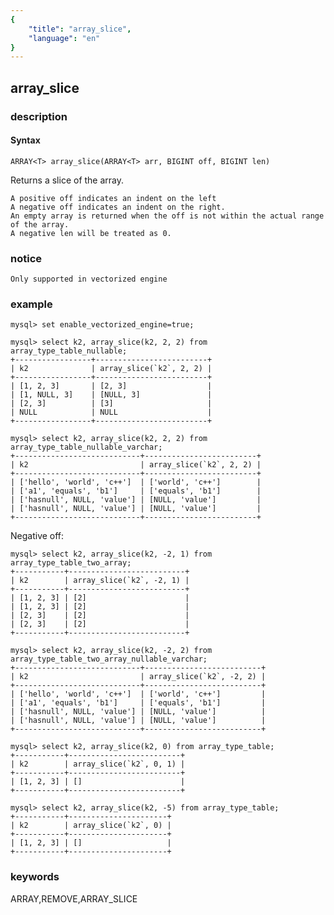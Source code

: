 ```yaml
---
{
    "title": "array_slice",
    "language": "en"
}
---
```


<!-- 
Licensed to the Apache Software Foundation (ASF) under one
or more contributor license agreements.  See the NOTICE file
distributed with this work for additional information
regarding copyright ownership.  The ASF licenses this file
to you under the Apache License, Version 2.0 (the
"License"); you may not use this file except in compliance
with the License.  You may obtain a copy of the License at
  http://www.apache.org/licenses/LICENSE-2.0
Unless required by applicable law or agreed to in writing,
software distributed under the License is distributed on an
"AS IS" BASIS, WITHOUT WARRANTIES OR CONDITIONS OF ANY
KIND, either express or implied.  See the License for the
specific language governing permissions and limitations
under the License.
-->

## array_slice

### description

#### Syntax

```
ARRAY<T> array_slice(ARRAY<T> arr, BIGINT off, BIGINT len)
```

Returns a slice of the array.

```
A positive off indicates an indent on the left
A negative off indicates an indent on the right.
An empty array is returned when the off is not within the actual range of the array.
A negative len will be treated as 0.
```

### notice

`Only supported in vectorized engine`

### example


```
mysql> set enable_vectorized_engine=true;

mysql> select k2, array_slice(k2, 2, 2) from array_type_table_nullable;
+-----------------+-------------------------+
| k2              | array_slice(`k2`, 2, 2) |
+-----------------+-------------------------+
| [1, 2, 3]       | [2, 3]                  |
| [1, NULL, 3]    | [NULL, 3]               |
| [2, 3]          | [3]                     |
| NULL            | NULL                    |
+-----------------+-------------------------+

mysql> select k2, array_slice(k2, 2, 2) from array_type_table_nullable_varchar;
+----------------------------+-------------------------+
| k2                         | array_slice(`k2`, 2, 2) |
+----------------------------+-------------------------+
| ['hello', 'world', 'c++']  | ['world', 'c++']        |
| ['a1', 'equals', 'b1']     | ['equals', 'b1']        |
| ['hasnull', NULL, 'value'] | [NULL, 'value']         |
| ['hasnull', NULL, 'value'] | [NULL, 'value']         |
+----------------------------+-------------------------+
```

Negative off:

```
mysql> select k2, array_slice(k2, -2, 1) from array_type_table_two_array;
+-----------+--------------------------+
| k2        | array_slice(`k2`, -2, 1) |
+-----------+--------------------------+
| [1, 2, 3] | [2]                      |
| [1, 2, 3] | [2]                      |
| [2, 3]    | [2]                      |
| [2, 3]    | [2]                      |
+-----------+--------------------------+

mysql> select k2, array_slice(k2, -2, 2) from array_type_table_two_array_nullable_varchar;
+----------------------------+--------------------------+
| k2                         | array_slice(`k2`, -2, 2) |
+----------------------------+--------------------------+
| ['hello', 'world', 'c++']  | ['world', 'c++']         |
| ['a1', 'equals', 'b1']     | ['equals', 'b1']         |
| ['hasnull', NULL, 'value'] | [NULL, 'value']          |
| ['hasnull', NULL, 'value'] | [NULL, 'value']          |
+----------------------------+--------------------------+
```

```
mysql> select k2, array_slice(k2, 0) from array_type_table;
+-----------+-------------------------+
| k2        | array_slice(`k2`, 0, 1) |
+-----------+-------------------------+
| [1, 2, 3] | []                      |
+-----------+-------------------------+

mysql> select k2, array_slice(k2, -5) from array_type_table;
+-----------+----------------------+
| k2        | array_slice(`k2`, 0) |
+-----------+----------------------+
| [1, 2, 3] | []                   |
+-----------+----------------------+
```

### keywords

ARRAY,REMOVE,ARRAY_SLICE